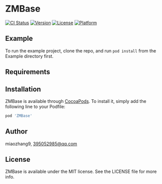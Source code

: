 # ZMBase

[![CI Status](http://img.shields.io/travis/miaozhang9/ZMBase.svg?style=flat)](https://travis-ci.org/miaozhang9/ZMBase)
[![Version](https://img.shields.io/cocoapods/v/ZMBase.svg?style=flat)](http://cocoapods.org/pods/ZMBase)
[![License](https://img.shields.io/cocoapods/l/ZMBase.svg?style=flat)](http://cocoapods.org/pods/ZMBase)
[![Platform](https://img.shields.io/cocoapods/p/ZMBase.svg?style=flat)](http://cocoapods.org/pods/ZMBase)

## Example

To run the example project, clone the repo, and run `pod install` from the Example directory first.

## Requirements

## Installation

ZMBase is available through [CocoaPods](http://cocoapods.org). To install
it, simply add the following line to your Podfile:

```ruby
pod 'ZMBase'
```

## Author

miaozhang9, 395052985@qq.com

## License

ZMBase is available under the MIT license. See the LICENSE file for more info.
